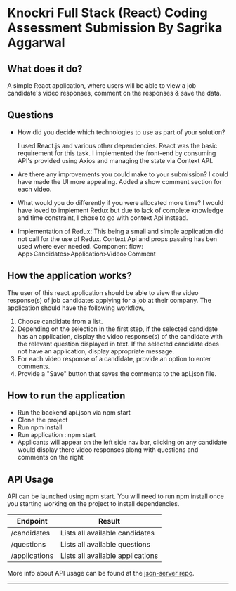# Knockri Full Stack (React) Coding Assessment Submission By Sagrika Aggarwal

## What does it do?

A simple React application, where users will be able to view a job candidate's video responses, comment on the responses & save the data. 

## Questions

* How did you decide which technologies to use as part of your solution?

    I used React.js and various other dependencies. React was the basic requirement for this task. I implemented the front-end by           consuming API's provided using Axios and managing the state via Context API.

* Are there any improvements you could make to your submission?
    I could have made the UI more appealing.
    Added a show comment section for each video. 
   

* What would you do differently if you were allocated more time?
     I would have loved to implement Redux but due to lack of complete knowledge and time constraint, I chose to go with context Api instead.


* Implementation of Redux:
    This being a small and simple application did not call for the use of Redux. Context Api and props passing has ben used where ever needed. 
    Component flow: App>Candidates>Application>Video>Comment

## How  the application works?

The user of this react application should be able to view the video response(s) of job candidates applying for a job at their company. The application should have the following workflow,

1. Choose candidate from a list.
2. Depending on the selection in the first step, if the selected candidate has an application, display the video response(s) of the candidate with the relevant question displayed in text. If the selected candidate does not have an application, display appropriate message.
3. For each video response of a candidate, provide an option to enter comments.
4. Provide a "Save" button that saves the comments to the api.json file.

## How to run the application

* Run the backend api.json via npm start
* Clone the project
* Run npm install
* Run application : npm start
* Applicants will appear on the left side nav bar, clicking on any candidate would display there video responses along with questions and   comments on the right 



## API Usage

API can be launched using npm start. You will need to run npm install once you starting working on the project to install dependencies.

| Endpoint                     | Result                                              |
|------------------------------|-----------------------------------------------------|
| /candidates                  | Lists all available candidates                      |
| /questions                   | Lists all available questions                       |
| /applications                | Lists all available applications                    |

More info about API usage can be found at the [json-server repo](https://github.com/typicode/json-server).

---

